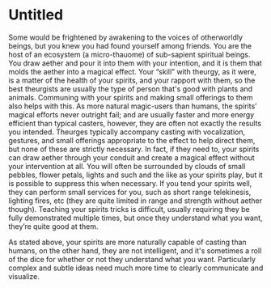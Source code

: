 # Untitled

Some would be frightened by awakening to the voices of otherworldly beings, but you knew you had found yourself among friends. You are the host of an ecosystem (a micro-thauome) of sub-sapient spiritual beings. You draw aether and pour it into them with your intention, and it is them that molds the aether into a magical effect. Your “skill” with theurgy, as it were, is a matter of the health of your spirits, and your rapport with them, so the best theurgists are usually the type of person that's good with plants and animals. Communing with your spirits and making small offerings to them also helps with this. As more natural magic-users than humans, the spirits’ magical efforts never outright fail; and are usually faster and more energy efficient than typical casters, however, they are often not exactly the results you intended. Theurges typically accompany casting with vocalization, gestures, and small offerings appropriate to the effect to help direct them, but none of these are strictly necessary. In fact, if they need to, your spirits can draw aether through your conduit and create a magical effect without your intervention at all. You will often be surrounded by clouds of small pebbles, flower petals, lights and such and the like as your spirits play, but it is possible to suppress this when necessary. If you tend your spirits well, they can perform small services for you, such as short range telekinesis, lighting fires, etc (they are quite limited in range and strength without aether though). Teaching your spirits tricks is difficult, usually requiring they be fully demonstrated multiple times, but once they understand what you want, they’re quite good at them.

As stated above, your spirits are more naturally capable of casting than humans, on the other hand, they are not intelligent, and it's sometimes a roll of the dice for whether or not they understand what you want. Particularly complex and subtle ideas need much more time to clearly communicate and visualize.